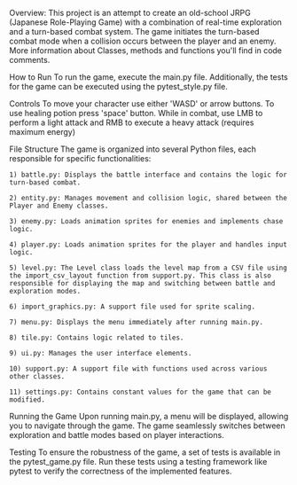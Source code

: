 Overview:
    This project is an attempt to create an old-school JRPG (Japanese Role-Playing Game) with a combination of real-time exploration and a turn-based combat system. The game initiates the turn-based combat mode when a collision occurs between the player and an enemy. More information about Classes, methods and functions you'll find in code comments.

How to Run
    To run the game, execute the main.py file. Additionally, the tests for the game can be executed using the pytest_style.py file.

Controls
    To move your character use either 'WASD' or arrow buttons. 
    To use healing potion press 'space' button.
    While in combat, use LMB to perform a light attack and RMB to execute a heavy attack (requires maximum energy) 

File Structure
    The game is organized into several Python files, each responsible for specific functionalities:

    1) battle.py: Displays the battle interface and contains the logic for turn-based combat.

    2) entity.py: Manages movement and collision logic, shared between the Player and Enemy classes.

    3) enemy.py: Loads animation sprites for enemies and implements chase logic.

    4) player.py: Loads animation sprites for the player and handles input logic.

    5) level.py: The Level class loads the level map from a CSV file using the import_csv_layout function from support.py. This class is also responsible for displaying the map and switching between battle and exploration modes.

    6) import_graphics.py: A support file used for sprite scaling.

    7) menu.py: Displays the menu immediately after running main.py.

    8) tile.py: Contains logic related to tiles.

    9) ui.py: Manages the user interface elements.

    10) support.py: A support file with functions used across various other classes.

    11) settings.py: Contains constant values for the game that can be modified.

Running the Game
    Upon running main.py, a menu will be displayed, allowing you to navigate through the game. The game seamlessly switches between exploration and battle modes based on player interactions.

Testing
    To ensure the robustness of the game, a set of tests is available in the pytest_game.py file. Run these tests using a testing framework like pytest to verify the correctness of the implemented features.
